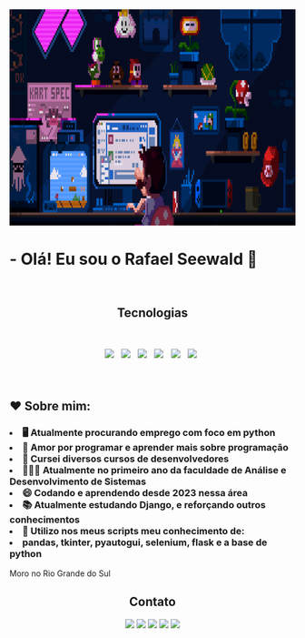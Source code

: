 
<div align="center">
     <img src="./gifbanner.gif" height="380" ></img>
</div>

<h1> - Olá! Eu sou o Rafael Seewald 👋 </h1>
<br>
<div align="center">
     <h2>Tecnologias</h1>
     <h1>
          <img align="center" src="https://cdn.jsdelivr.net/gh/devicons/devicon@latest/icons/python/python-original.svg" width="55" />&nbsp;
          <img align="center" src="https://cdn.jsdelivr.net/gh/devicons/devicon@latest/icons/html5/html5-original.svg" width="55" />&nbsp;
          <img align="center" src="https://cdn.jsdelivr.net/gh/devicons/devicon@latest/icons/css3/css3-original.svg" width="55" />&nbsp;
          <img align="center" src="https://cdn.jsdelivr.net/gh/devicons/devicon@latest/icons/django/django-plain-wordmark.svg" width="55" />&nbsp;
          <img align="center" src="https://cdn.jsdelivr.net/gh/devicons/devicon@latest/icons/flask/flask-original-wordmark.svg" width="55" />&nbsp;
          <img align="center" src="https://cdn.jsdelivr.net/gh/devicons/devicon@latest/icons/jupyter/jupyter-original-wordmark.svg" width="55" />&nbsp;
     </h1>
</div> 
<br>

## ❤️ Sobre mim:
<h3>
<li> 🖥️ Atualmente procurando emprego com foco em python</li>
<li> 🤖 Amor por programar e aprender mais sobre programação</li>
<li> 🥱 Cursei diversos cursos de desenvolvedores</li>
<li> 🧑🏻‍🎓 Atualmente no primeiro ano da faculdade de Análise e Desenvolvimento de Sistemas</li>
<li> 😄 Codando e aprendendo desde 2023 nessa área</li>
<li> 📚 Atualmente estudando Django, e reforçando outros conhecimentos</li>
<li> 🧠 Utilizo nos meus scripts meu conhecimento de:</li>
     <li> pandas, tkinter, pyautogui, selenium, flask e a base de python</li>
</h3> 
Moro no Rio Grande do Sul
<br>

<div align="center">
     <footer>
          <h2> Contato </h2>
          <a href="https://www.linkedin.com/in/rafael-vin%C3%ADcius-seewald-2341432b8/"><img src="https://img.shields.io/badge/LinkedIn-0077B5?style=for-the-badge&logo=linkedin&logoColor=white"></img></a>
          <a href="https://www.instagram.com/vinyyboy_seewald/"><img src="https://img.shields.io/badge/Instagram-E4405F?style=for-the-badge&logo=instagram&logoColor=white"></img></a>
          <a href="https://web.whatsapp.com/"><img src="https://img.shields.io/badge/WhatsApp-25D366?style=for-the-badge&logo=whatsapp&logoColor=white"></img></a>
          <a href="https://mail.google.com/mail/u/0/#inbox?compose=CllgCJlLWMTMvmHCFvsqmRDSQcJLLhXBGjbsDNrQmCbDvHJPXQlWCJfbsHctcZGXWCLNdTkqFGV"><img src="https://img.shields.io/badge/Gmail-D14836?style=for-the-badge&logo=gmail&logoColor=white"></img></a>
          <a href="https://www.instagram.com/vinyyboy_seewald/"><img src="https://img.shields.io/badge/website-000000?style=for-the-badge&logo=About.me&logoColor=white"></img></a>
     </footer>
</div>
